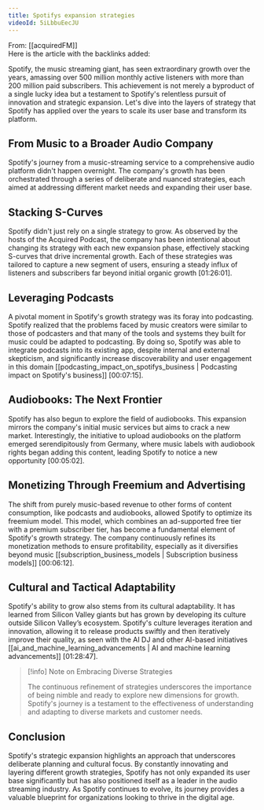 ```yaml
---
title: Spotifys expansion strategies
videoId: 5iLbbuEecJU
---
```


From: [[acquiredFM]] <br/> 
Here is the article with the backlinks added:

Spotify, the music streaming giant, has seen extraordinary growth over the years, amassing over 500 million monthly active listeners with more than 200 million paid subscribers. This achievement is not merely a byproduct of a single lucky idea but a testament to Spotify's relentless pursuit of innovation and strategic expansion. Let's dive into the layers of strategy that Spotify has applied over the years to scale its user base and transform its platform.

## From Music to a Broader Audio Company

Spotify's journey from a music-streaming service to a comprehensive audio platform didn't happen overnight. The company's growth has been orchestrated through a series of deliberate and nuanced strategies, each aimed at addressing different market needs and expanding their user base.

## Stacking S-Curves

Spotify didn't just rely on a single strategy to grow. As observed by the hosts of the Acquired Podcast, the company has been intentional about changing its strategy with each new expansion phase, effectively stacking S-curves that drive incremental growth. Each of these strategies was tailored to capture a new segment of users, ensuring a steady influx of listeners and subscribers far beyond initial organic growth <a class="yt-timestamp" data-t="01:26:01">[01:26:01]</a>.

## Leveraging Podcasts

A pivotal moment in Spotify's growth strategy was its foray into podcasting. Spotify realized that the problems faced by music creators were similar to those of podcasters and that many of the tools and systems they built for music could be adapted to podcasting. By doing so, Spotify was able to integrate podcasts into its existing app, despite internal and external skepticism, and significantly increase discoverability and user engagement in this domain [[podcasting_impact_on_spotifys_business | Podcasting impact on Spotify's business]] <a class="yt-timestamp" data-t="00:07:15">[00:07:15]</a>.

## Audiobooks: The Next Frontier

Spotify has also begun to explore the field of audiobooks. This expansion mirrors the company's initial music services but aims to crack a new market. Interestingly, the initiative to upload audiobooks on the platform emerged serendipitously from Germany, where music labels with audiobook rights began adding this content, leading Spotify to notice a new opportunity <a class="yt-timestamp" data-t="00:05:02">[00:05:02]</a>.

## Monetizing Through Freemium and Advertising

The shift from purely music-based revenue to other forms of content consumption, like podcasts and audiobooks, allowed Spotify to optimize its freemium model. This model, which combines an ad-supported free tier with a premium subscriber tier, has become a fundamental element of Spotify's growth strategy. The company continuously refines its monetization methods to ensure profitability, especially as it diversifies beyond music [[subscription_business_models | Subscription business models]] <a class="yt-timestamp" data-t="00:06:12">[00:06:12]</a>.

## Cultural and Tactical Adaptability

Spotify's ability to grow also stems from its cultural adaptability. It has learned from Silicon Valley giants but has grown by developing its culture outside Silicon Valley’s ecosystem. Spotify's culture leverages iteration and innovation, allowing it to release products swiftly and then iteratively improve their quality, as seen with the AI DJ and other AI-based initiatives [[ai_and_machine_learning_advancements | AI and machine learning advancements]] <a class="yt-timestamp" data-t="01:28:47">[01:28:47]</a>.

> [!info] Note on Embracing Diverse Strategies
>
> The continuous refinement of strategies underscores the importance of being nimble and ready to explore new dimensions for growth. Spotify's journey is a testament to the effectiveness of understanding and adapting to diverse markets and customer needs.

## Conclusion

Spotify's strategic expansion highlights an approach that underscores deliberate planning and cultural focus. By constantly innovating and layering different growth strategies, Spotify has not only expanded its user base significantly but has also positioned itself as a leader in the audio streaming industry. As Spotify continues to evolve, its journey provides a valuable blueprint for organizations looking to thrive in the digital age.